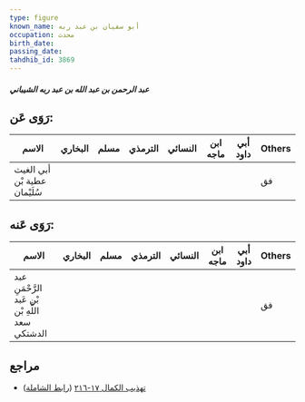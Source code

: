```yaml
---
type: figure
known_name: أبو سفيان بن عبد ربه
occupation: محدث
birth_date:
passing_date:
tahdhib_id: 3869
---
```

##### عبد الرحمن بن عبد الله بن عبد ربه الشيباني

## رَوَى عَن:
| الاسم                        | البخاري | مسلم | الترمذي | النسائي | ابن ماجه | أبي داود | Others |
| ---------------------------- | ------- | ---- | ------- | ------- | -------- | -------- | ------ |
| أبي الغيث عطية بْن سُلَيْمان |         |      |         |         |          |          | فق     |
## رَوَى عَنه:
| الاسم                                            | البخاري | مسلم | الترمذي | النسائي | ابن ماجه | أبي داود | Others |
| ------------------------------------------------ | ------- | ---- | ------- | ------- | -------- | -------- | ------ |
| عبد الرَّحْمَنِ بْن عَبد اللَّهِ بْن سعد الدشتكي |         |      |         |         |          |          | فق     |
## مراجع
- [تهذيب الكمال ١٧-٢١٦](obsidian://open?vault=Tahdhib-al-Kamal&file=Figures/٣٨٦٩-عبد%20الرحمن%20بن%20عبد%20الله%20بن%20عبد%20ربه%20الشيباني) ([رابط الشاملة](https://shamela.ws/book/3722/8766))